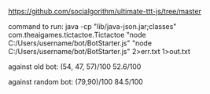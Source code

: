 
https://github.com/socialgorithm/ultimate-ttt-js/tree/master

command to run:
java -cp "lib/java-json.jar;classes" com.theaigames.tictactoe.Tictactoe "node C:/Users/username/bot/BotStarter.js" "node C:/Users/username/bot/BotStarter.js" 2>err.txt 1>out.txt


against old bot:
(54, 47, 57)/100
52.6/100

against random bot:
(79,90)/100
84.5/100
